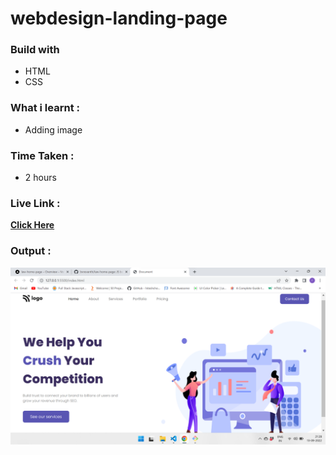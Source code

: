 # webdesign-landing-page

### Build with

- HTML
- CSS

### What i learnt :

- Adding image

### Time Taken :

- 2 hours

### Live Link :

[**Click Here**](https://webdesign-landing-page.vercel.app/)

### Output :

![Output](./my-output.png)
